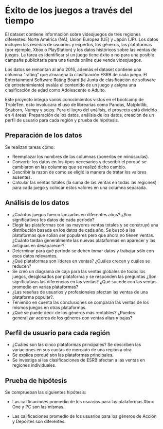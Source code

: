 # Éxito de los juegos a través del tiempo

El dataset contiene información sobre videojuegos de tres regiones diferentes: Norte América (NA), Union Europea (UE) y Japón (JP). Los datos incluyen las reseñas de usuarios y expertos, los géneros, las plataformas (por ejemplo, Xbox o PlayStation) y los datos históricos sobre las ventas de juegos. La tarea es identificar si un juego tiene éxito o no para una posible campaña publicitaria para una tienda online que vende videojuegos.

Los datos se remontan al año 2016, además el dataset contiene una columna "rating" que almacena la clasificación ESRB de cada juego. El Entertainment Software Rating Board (la Junta de clasificación de software de entretenimiento) evalúa el contenido de un juego y asigna una clasificación de edad como Adolescente o Adulto.

Este proyecto integra varios conocimientos vistos en el bootcamp de TripleTen, esto involucara el uso de librearías como Pandas, Matplotlib, Seaborn, Numpy y scipy. Para el logro del análisis, el proyecto está dividido en 4 áreas: Preparación de los datos, análisis de los datos, creación de un perfil de usuario para cada región y prueba de hipótesis.

## Preparación de los datos
Se realizan tareas como:
* Reemplazar los nombres de las columnas (ponerlos en minúsculas).
* Convertir los datos en los tipos necesarios y describir el porqué se cambiaron en las columnas que se realizó dicho cambio.
* Describir la razón de como se eligió la manera de tratar los valores ausentes.
* Calcular las ventas totales (la suma de las ventas en todas las regiones) para cada juego y colocar estos valores en una columna separada.

## Análisis de los datos
* ¿Cuántos juegos fueron lanzados en diferentes años? ¿Son significativos los datos de cada período?
* Elegir las plataformas con las mayores ventas totales y se construyó una distribución basada en los datos de cada año. Se buscó a las plataformas que solían ser populares pero que ahora no tienen ventas. ¿Cuánto tardan generalmente las nuevas plataformas en aparecer y las antiguas en desaparecer?
* Determinar para qué período se deben tomar datos y trabajar sólo con esos datos relevantes.
* ¿Qué plataformas son líderes en ventas? ¿Cuáles crecen y cuáles se reducen?
* Se creó un diagrama de caja para las ventas globales de todos los juegos, desglosados por plataforma y se responden las preguntas ¿Son significativas las diferencias en las ventas? ¿Qué sucede con las ventas promedio en varias plataformas?
* ¿Las reseñas de usuarios y profesionales afectan las ventas de una plataforma popular?.
* Teniendo en cuenta las conclusiones se comparan las ventas de los mismos juegos en otras plataformas.
* ¿Qué se puede decir de los géneros más rentables? ¿Puedes generalizar acerca de los géneros con ventas altas y bajas?

## Perfil de usuario para cada región
* ¿Cuáles son las cinco plataformas principales? Se describen las variaciones en sus cuotas de mercado de una región a otra.
* Se explica porqué son las plataformas principales.
* Se investiga si las clasificaciones de ESRB afectan a las ventas en regiones individuales.

## Prueba de hipótesis
Se comprueban las siguientes hipótesis:
* Las calificaciones promedio de los usuarios para las plataformas Xbox One y PC son las mismas.

* Las calificaciones promedio de los usuarios para los géneros de Acción y Deportes son diferentes.